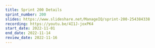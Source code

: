 ```yaml
---
title: Sprint 200 Details
sprint_number: 200
slides: https://www.slideshare.net/ManageIQ/sprint-200-254384338
recording: https://youtu.be/4I1J-joxPK4
start_date: 2022-11-01
end_date: 2022-11-14
review_date: 2022-11-16
---
```


